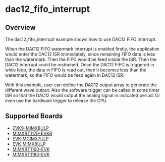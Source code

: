 # dac12_fifo_interrupt

## Overview

The dac12_fifo_interrupt example shows how to use DAC12 FIFO interrupt.

When the DAC12 FIFO watermark interrupt is enabled firstly, the application would enter the DAC12 ISR immediately, since remaining FIFO data is less than the watermark. Then the FIFO would be feed inside the ISR. Then the DAC12 interrupt could be restrained. Once the DAC12 FIFO is triggered in while loop, the data in FIFO is read out, then it becomes less than the watermark, so the FIFO would be feed again in DAC12 ISR. 

With this example, user can define the DAC12 output array to generate the different wave output. Also the software trigger can be called in some timer ISR so that the DAC12 would output the analog signal in indicated period. Or even use the hardware trigger to release the CPU.

## Supported Boards
- [EVK9-MIMX8ULP](../../../_boards/evk9mimx8ulp/driver_examples/dac12/fifo_interrupt/example_board_readme.md)
- [MIMXRT1170-EVKB](../../../_boards/evkbmimxrt1170/driver_examples/dac12/fifo_interrupt/example_board_readme.md)
- [EVK-MCIMX7ULP](../../../_boards/evkmcimx7ulp/driver_examples/dac12/fifo_interrupt/example_board_readme.md)
- [EVK-MIMX8ULP](../../../_boards/evkmimx8ulp/driver_examples/dac12/fifo_interrupt/example_board_readme.md)
- [MIMXRT1160-EVK](../../../_boards/evkmimxrt1160/driver_examples/dac12/fifo_interrupt/example_board_readme.md)
- [MIMXRT1180-EVK](../../../_boards/evkmimxrt1180/driver_examples/dac12/fifo_interrupt/example_board_readme.md)
